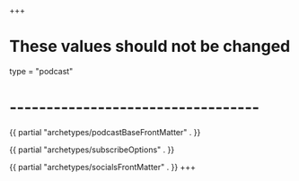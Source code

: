+++
# These values should not be changed
type = "podcast"
# ----------------------------------

{{ partial "archetypes/podcastBaseFrontMatter" . }}

{{ partial "archetypes/subscribeOptions" . }}

{{ partial "archetypes/socialsFrontMatter" . }}
+++